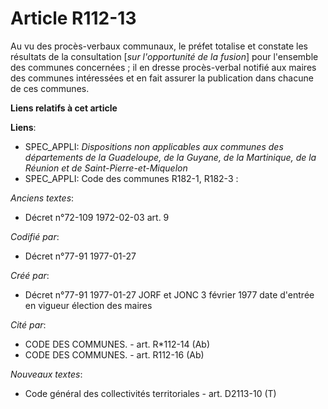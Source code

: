 # Article R112-13

Au vu des procès-verbaux communaux, le préfet totalise et constate les résultats de la consultation [*sur l'opportunité de la
fusion*] pour l'ensemble des communes concernées ; il en dresse procès-verbal notifié aux maires des communes intéressées et
en fait assurer la publication dans chacune de ces communes.

**Liens relatifs à cet article**

**Liens**:

  - SPEC_APPLI: *Dispositions non applicables aux communes des départements de la Guadeloupe, de la Guyane, de la Martinique, de la Réunion et de Saint-Pierre-et-Miquelon*
  - SPEC_APPLI: Code des communes R182-1, R182-3 :

_Anciens textes_:

  - Décret n°72-109 1972-02-03 art. 9

_Codifié par_:

  - Décret n°77-91 1977-01-27

_Créé par_:

  - Décret n°77-91 1977-01-27 JORF et JONC 3 février 1977 date d'entrée en vigueur élection des maires

_Cité par_:

  - CODE DES COMMUNES. - art. R*112-14 (Ab)
  - CODE DES COMMUNES. - art. R112-16 (Ab)

_Nouveaux textes_:

  - Code général des collectivités territoriales - art. D2113-10 (T)
